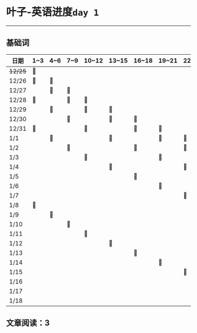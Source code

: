 # 叶子-英语进度`day 1`
---

## 基础词
| 日期      | 1~3 | 4~6 | 7~9 | 10~12 | 13~15 | 16~18 | 19~21 | 22~24 | 25~27 | 28~30 | 30~31 |
| --------- | --- | --- | --- | ----- | ----- | ----- | ----- | ----- | ----- | ----- | ----- |
| ~~12/25~~ | 🚩  |     |     |       |       |       |       |       |       |       |       |
| 12/26     | 🚩  | 🚩  |     |       |       |       |       |       |       |       |       |
| 12/27     |     | 🚩  | 🚩  |       |       |       |       |       |       |       |       |
| 12/28     | 🚩  |     | 🚩  | 🚩    |       |       |       |       |       |       |       |
| 12/29     |     | 🚩  |     | 🚩    | 🚩    |       |       |       |       |       |       |
| 12/30     |     |     | 🚩  |       | 🚩    | 🚩    |       |       |       |       |       |
| 12/31     | 🚩  |     |     | 🚩    |       | 🚩    | 🚩    |       |       |       |       |
| 1/1       |     | 🚩  |     |       | 🚩    |       | 🚩    | 🚩    |       |       |       |
| 1/2       |     |     | 🚩  |       |       | 🚩    |       | 🚩    | 🚩    |       |       |
| 1/3       |     |     |     | 🚩    |       |       | 🚩    |       | 🚩    | 🚩    |       |
| 1/4       |     |     |     |       | 🚩    |       |       | 🚩    |       | 🚩    | 🚩    |
| 1/5       |     |     |     |       |       | 🚩    |       |       | 🚩    |       | 🚩    |
| 1/6       |     |     |     |       |       |       | 🚩    |       |       | 🚩    |       |
| 1/7       |     |     |     |       |       |       |       | 🚩    |       |       | 🚩    |
| 1/8       | 🚩  |     |     |       |       |       |       |       | 🚩    |       |       |
| 1/9       |     | 🚩  |     |       |       |       |       |       |       | 🚩    |       |
| 1/10      |     |     | 🚩  |       |       |       |       |       |       |       | 🚩    |
| 1/11      |     |     |     | 🚩    |       |       |       |       |       |       |       |
| 1/12      |     |     |     |       | 🚩    |       |       |       |       |       |       |
| 1/13      |     |     |     |       |       | 🚩    |       |       |       |       |       |
| 1/14      |     |     |     |       |       |       | 🚩    |       |       |       |       |
| 1/15      |     |     |     |       |       |       |       | 🚩    |       |       |       |
| 1/16      |     |     |     |       |       |       |       |       | 🚩    |       |       |
| 1/17      |     |     |     |       |       |       |       |       |       | 🚩    |       |
| 1/18      |     |     |     |       |       |       |       |       |       |       | 🚩    |

## 文章阅读：3